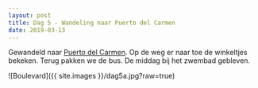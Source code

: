 ```yaml
---
layout: post
title: Dag 5 - Wandeling naar Puerto del Carmen
date: 2019-03-13
---
```

Gewandeld naar [Puerto del Carmen](https://nl.wikipedia.org/wiki/Puerto_del_Carmen). Op de weg er naar toe de winkeltjes bekeken. Terug pakken we de bus. De middag bij het zwembad gebleven.  

![Boulevard]({{ site.images }}/dag5a.jpg?raw=true)
